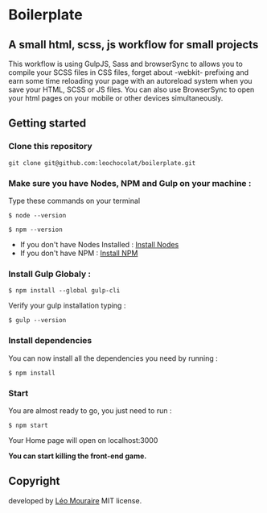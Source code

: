 # Boilerplate
## A small html, scss, js workflow for small projects

This workflow is using GulpJS, Sass and browserSync to allows you to compile your SCSS files in CSS files, forget about -webkit- prefixing and earn some time reloading your page with an autoreload system when you save your HTML, SCSS or JS files. 
You can also use BrowserSync to open your html pages on your mobile or other devices simultaneously.

## Getting started


### Clone this repository

```
git clone git@github.com:leochocolat/boilerplate.git
```

### Make sure you have Nodes, NPM and Gulp on your machine :

Type these commands on your terminal 
```
$ node --version
```
```
$ npm --version
```

* If you don't have Nodes Installed : 
[Install Nodes](https://nodejs.org/en/download/) 
* If you don't have NPM : 
[Install NPM](https://www.npmjs.com/get-npm) 

### Install Gulp Globaly :
```
$ npm install --global gulp-cli
```

Verify your gulp installation typing :
```
$ gulp --version
```

### Install dependencies

You can now install all the dependencies you need by running : 
```
$ npm install
```

### Start

You are almost ready to go, you just need to run : 
```
$ npm start
```
Your Home page will open on localhost:3000

**You can start killing the front-end game.**

## Copyright

developed by [Léo Mouraire](https://leomouraire.com)
MIT license.
